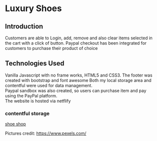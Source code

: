 # Luxury Shoes

<h2>Introduction</h2>

Customers are able to Login, add, remove and also clear items selected in the cart with a click of button. Paypal checkout has been integrated for customers to purchase their product of choice

<h2>Technologies Used</h2>

Vanilla Javascript with no frame works, HTML5 and CSS3. The footer was created with bootstrap and font awesome
Both my local storage area and contentful were used for data management. </br>
Paypal sandbox was also created, so users can purchase item and pay using the PayPal platform. </br>
The website is hosted via netflify </br>


<h3>contentful storage</h3>

<a href="https://kazeem-shoes.netlify.com/"> shoe shop</a>


Pictures credit: https://www.pexels.com/
